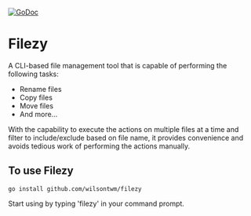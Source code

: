 [![GoDoc](https://godoc.org/github.com/wilsontwm/filezy?status.svg)](https://godoc.org/github.com/wilsontwm/filezy)

# Filezy

A CLI-based file management tool that is capable of performing the following tasks:
* Rename files
* Copy files 
* Move files
* And more...

With the capability to execute the actions on multiple files at a time and filter to include/exclude based on file name, it provides convenience and avoids tedious work of performing the actions manually.

## To use Filezy

```
go install github.com/wilsontwm/filezy
```

Start using by typing 'filezy' in your command prompt.
